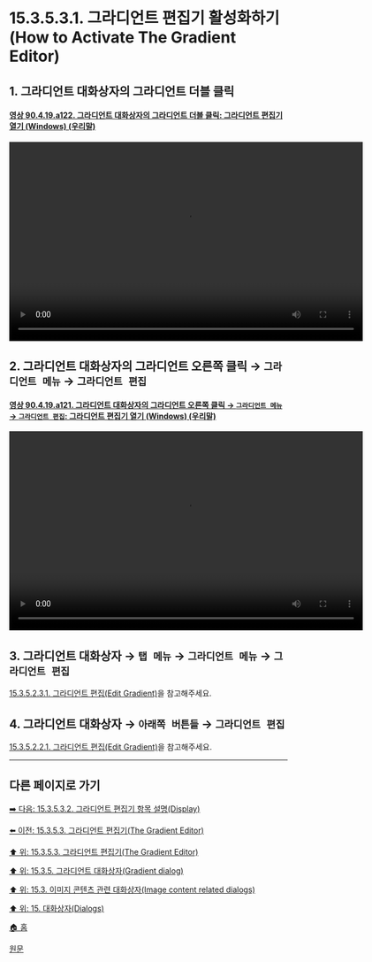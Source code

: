 # 15.3.5.3.1. 그라디언트 편집기 활성화하기(How to Activate The Gradient Editor)

<a id="15-03-05-03-01-s1"></a>

## 1. 그라디언트 대화상자의 그라디언트 더블 클릭

<a id="90-04-19-a122"></a>

#### [영상 90.4.19.a122. 그라디언트 대화상자의 그라디언트 더블 클릭: 그라디언트 편집기 열기 (Windows) (우리말)](./90-04-0019-gradient.md#90-04-19-a122)
<video controls="controls" width="640" height="360" src="https://github.com/user-attachments/assets/0ef9a7ee-46c9-4392-8408-2b93029bfef3"></video>

<a id="15-03-05-03-01-s2"></a>

## 2. 그라디언트 대화상자의 그라디언트 오른쪽 클릭 → `그라디언트 메뉴` → `그라디언트 편집`

<a id="90-04-19-a121"></a>

#### [영상 90.4.19.a121. 그라디언트 대화상자의 그라디언트 오른쪽 클릭 → `그라디언트 메뉴` → `그라디언트 편집`: 그라디언트 편집기 열기 (Windows) (우리말)](./90-04-0019-gradient.md#90-04-19-a121)
<video controls="controls" width="640" height="360" src="https://github.com/user-attachments/assets/d04f0b48-d996-4c5e-a255-3b8a52d9d228"></video>

<a id="15-03-05-03-01-s3"></a>

## 3. 그라디언트 대화상자 → `탭 메뉴` → `그라디언트 메뉴` → `그라디언트 편집`
[15.3.5.2.3.1. 그라디언트 편집(Edit Gradient)](./15-03-05-02-03-01-edit_gradient.md)을 참고해주세요.

<a id="15-03-05-03-01-s4"></a>

## 4. 그라디언트 대화상자 → `아래쪽 버튼들` → `그라디언트 편집`
[15.3.5.2.2.1. 그라디언트 편집(Edit Gradient)](./15-03-05-02-02-01-edit_gradient.md)을 참고해주세요.

***

## 다른 페이지로 가기

[➡️ 다음: 15.3.5.3.2. 그라디언트 편집기 항목 설명(Display)](./15-03-05-03-02-00-display.md)

[⬅️ 이전: 15.3.5.3. 그라디언트 편집기(The Gradient Editor)](./15-03-05-03-00-the_gradient_editor.md)

[⬆️ 위: 15.3.5.3. 그라디언트 편집기(The Gradient Editor)](./15-03-05-03-00-the_gradient_editor.md)

[⬆️ 위: 15.3.5. 그라디언트 대화상자(Gradient dialog)](./15-03-05-00-gradient_dialog.md)

[⬆️ 위: 15.3. 이미지 콘텐츠 관련 대화상자(Image content related dialogs)](./15-03-00-image-content-related-dialogs.md)

[⬆️ 위: 15. 대화상자(Dialogs)](./15-00-dialogs.md)

[🏠 홈](./00-home.md)

[원문](https://docs.gimp.org/2.10/ko/gimp-gradient-dialog.html#gimp-gradient-editor-dialog-activate)